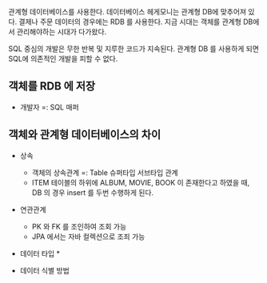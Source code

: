 
관계형 데이터베이스를 사용한다. 데이터베이스 헤게모니는 관계형 DB에 맞추어져 있다. 결제나 주문 데이터의 경우에는 RDB 를 사용한다. 지금 시대는 객체를 관계형 DB에서 관리해야하는 시대가 다가왔다.

SQL 중심의 개발은 무한 반복 및 지루한 코드가 지속된다. 관계형 DB 를 사용하게 되면 SQL에 의존적인 개발을 피할 수 없다.

## 객체를 RDB 에 저장
* 개발자 =: SQL 매퍼

## 객체와 관계형 데이터베이스의 차이
* 상속
    * 객체의 상속관계 =: Table 슈퍼타입 서브타입 관계
    * ITEM 테이블의 하위에 ALBUM, MOVIE, BOOK 이 존재한다고 하였을 때, DB 의 경우 insert 를 두번 수행하게 된다.
* 연관관계
    * PK 와 FK 를 조인하여 조회 가능   
    * JPA 에서는 자바 컬렉션으로 조죄 가능

* 데이터 타입
    * 
* 데이터 식별 방법
